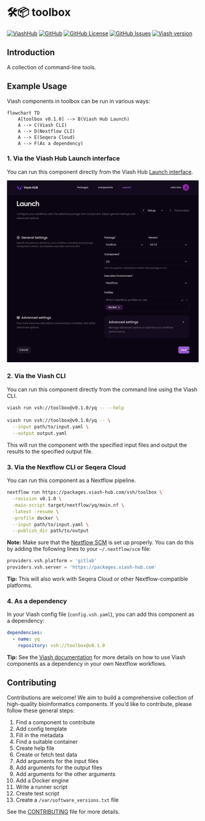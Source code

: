 

# 🛠📦 toolbox

[![ViashHub](https://img.shields.io/badge/ViashHub-toolbox-7a4baa.svg)](https://www.viash-hub.com/packages/toolbox)
[![GitHub](https://img.shields.io/badge/GitHub-viash--hub%2Ftoolbox-blue.svg)](https://github.com/viash-hub/toolbox)
[![GitHub
License](https://img.shields.io/github/license/viash-hub/toolbox.svg)](https://github.com/viash-hub/toolbox/blob/main/LICENSE)
[![GitHub
Issues](https://img.shields.io/github/issues/viash-hub/toolbox.svg)](https://github.com/viash-hub/toolbox/issues)
[![Viash
version](https://img.shields.io/badge/Viash-v0.9.0-blue.svg)](https://viash.io)

## Introduction

A collection of command-line tools.

## Example Usage

Viash components in toolbox can be run in various ways:

``` mermaid lang="mermaid"
flowchart TD
    A[toolbox v0.1.0] --> B(Viash Hub Launch)
    A --> C(Viash CLI)
    A --> D(Nextflow CLI)
    A --> E(Seqera Cloud)
    A --> F(As a dependency)
```

### 1. Via the Viash Hub Launch interface

You can run this component directly from the Viash Hub [Launch
interface](https://www.viash-hub.com/launch?package=toolbox&version=v0.1.0&component=yq&runner=Executable).

![](docs/viash-hub.png)

### 2. Via the Viash CLI

You can run this component directly from the command line using the
Viash CLI.

``` bash
viash run vsh://toolbox@v0.1.0/yq -- --help

viash run vsh://toolbox@v0.1.0/yq -- \
  --input path/to/input.yaml \
  --output output.yaml
```

This will run the component with the specified input files and output
the results to the specified output file.

### 3. Via the Nextflow CLI or Seqera Cloud

You can run this component as a Nextflow pipeline.

``` bash
nextflow run https://packages.viash-hub.com/vsh/toolbox \
  -revision v0.1.0 \
  -main-script target/nextflow/yq/main.nf \
  -latest -resume \
  -profile docker \
  --input path/to/input.yaml \
  --publish_dir path/to/output
```

**Note:** Make sure that the [Nextflow
SCM](https://www.nextflow.io/docs/latest/git.html#git-configuration) is
set up properly. You can do this by adding the following lines to your
`~/.nextflow/scm` file:

``` groovy
providers.vsh.platform = 'gitlab'
providers.vsh.server = 'https://packages.viash-hub.com'
```

**Tip:** This will also work with Seqera Cloud or other
Nextflow-compatible platforms.

### 4. As a dependency

In your Viash config file (`config.vsh.yaml`), you can add this
component as a dependency:

``` yaml
dependencies:
  - name: yq
    repository: vsh://toolbox@v0.1.0
```

**Tip:** See the [Viash
documentation](https://viash.io/guide/nextflow_vdsl3/create-a-pipeline.html#pipeline-as-a-component)
for more details on how to use Viash components as a dependency in your
own Nextflow workflows.

## Contributing

Contributions are welcome! We aim to build a comprehensive collection of
high-quality bioinformatics components. If you’d like to contribute,
please follow these general steps:

1.  Find a component to contribute
2.  Add config template
3.  Fill in the metadata
4.  Find a suitable container
5.  Create help file
6.  Create or fetch test data
7.  Add arguments for the input files
8.  Add arguments for the output files
9.  Add arguments for the other arguments
10. Add a Docker engine
11. Write a runner script
12. Create test script
13. Create a `/var/software_versions.txt` file

See the
[CONTRIBUTING](https://github.com/viash-hub/toolbox/blob/main/CONTRIBUTING.md)
file for more details.
